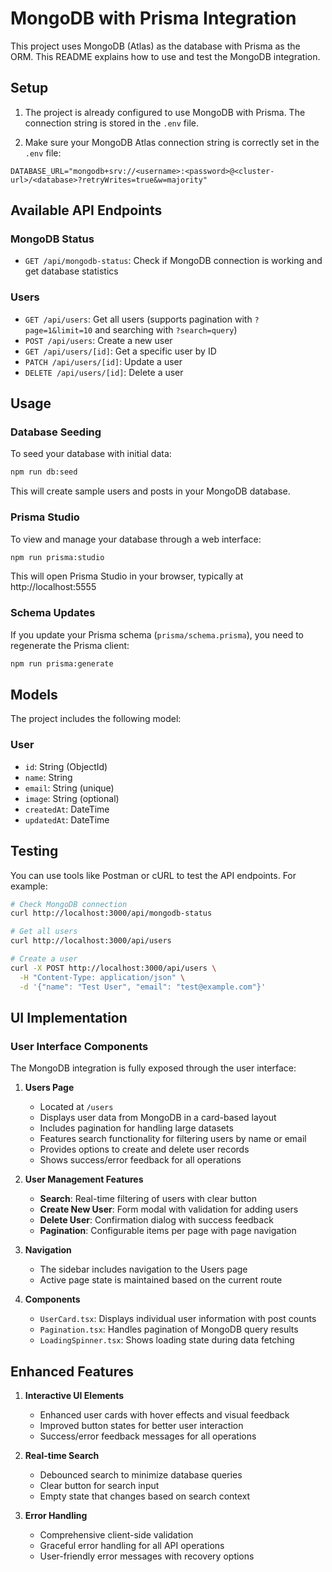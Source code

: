 # MongoDB with Prisma Integration

This project uses MongoDB (Atlas) as the database with Prisma as the ORM. This README explains how to use and test the MongoDB integration.

## Setup

1. The project is already configured to use MongoDB with Prisma. The connection string is stored in the `.env` file.

2. Make sure your MongoDB Atlas connection string is correctly set in the `.env` file:

```
DATABASE_URL="mongodb+srv://<username>:<password>@<cluster-url>/<database>?retryWrites=true&w=majority"
```

## Available API Endpoints

### MongoDB Status
- `GET /api/mongodb-status`: Check if MongoDB connection is working and get database statistics

### Users
- `GET /api/users`: Get all users (supports pagination with `?page=1&limit=10` and searching with `?search=query`)
- `POST /api/users`: Create a new user
- `GET /api/users/[id]`: Get a specific user by ID
- `PATCH /api/users/[id]`: Update a user
- `DELETE /api/users/[id]`: Delete a user

## Usage

### Database Seeding

To seed your database with initial data:

```bash
npm run db:seed
```

This will create sample users and posts in your MongoDB database.

### Prisma Studio

To view and manage your database through a web interface:

```bash
npm run prisma:studio
```

This will open Prisma Studio in your browser, typically at http://localhost:5555

### Schema Updates

If you update your Prisma schema (`prisma/schema.prisma`), you need to regenerate the Prisma client:

```bash
npm run prisma:generate
```

## Models

The project includes the following model:

### User
- `id`: String (ObjectId)
- `name`: String
- `email`: String (unique)
- `image`: String (optional)
- `createdAt`: DateTime
- `updatedAt`: DateTime

## Testing

You can use tools like Postman or cURL to test the API endpoints. For example:

```bash
# Check MongoDB connection
curl http://localhost:3000/api/mongodb-status

# Get all users
curl http://localhost:3000/api/users

# Create a user
curl -X POST http://localhost:3000/api/users \
  -H "Content-Type: application/json" \
  -d '{"name": "Test User", "email": "test@example.com"}'
```

## UI Implementation

### User Interface Components

The MongoDB integration is fully exposed through the user interface:

1. **Users Page**
   - Located at `/users`
   - Displays user data from MongoDB in a card-based layout
   - Includes pagination for handling large datasets
   - Features search functionality for filtering users by name or email
   - Provides options to create and delete user records
   - Shows success/error feedback for all operations

2. **User Management Features**
   - **Search**: Real-time filtering of users with clear button
   - **Create New User**: Form modal with validation for adding users
   - **Delete User**: Confirmation dialog with success feedback
   - **Pagination**: Configurable items per page with page navigation

3. **Navigation**
   - The sidebar includes navigation to the Users page
   - Active page state is maintained based on the current route

4. **Components**
   - `UserCard.tsx`: Displays individual user information with post counts
   - `Pagination.tsx`: Handles pagination of MongoDB query results
   - `LoadingSpinner.tsx`: Shows loading state during data fetching

## Enhanced Features

1. **Interactive UI Elements**
   - Enhanced user cards with hover effects and visual feedback
   - Improved button states for better user interaction
   - Success/error feedback messages for all operations

2. **Real-time Search**
   - Debounced search to minimize database queries
   - Clear button for search input
   - Empty state that changes based on search context

3. **Error Handling**
   - Comprehensive client-side validation
   - Graceful error handling for all API operations
   - User-friendly error messages with recovery options
